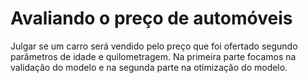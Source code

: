 # Avaliando o preço de automóveis
Julgar se um carro será vendido pelo preço que foi ofertado segundo parâmetros de idade e quilometragem. Na primeira parte focamos na validação do modelo e na segunda parte na otimização do modelo.